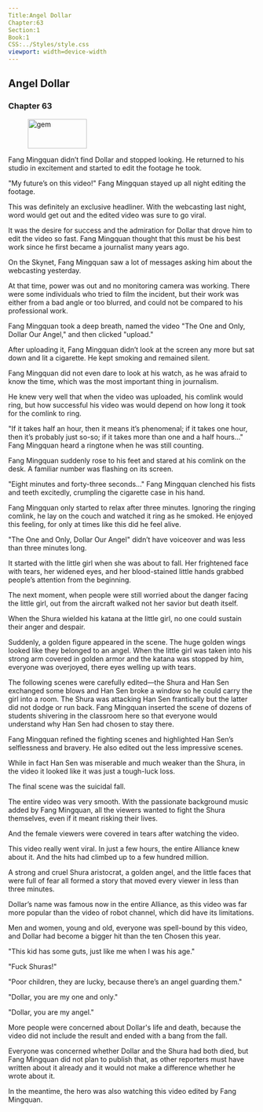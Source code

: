 ```yaml
---
Title:Angel Dollar 
Chapter:63 
Section:1 
Book:1 
CSS:../Styles/style.css 
viewport: width=device-width
---
```

  
## Angel Dollar
### Chapter 63
  
<figure>
	<img src="../Images/gem.gif" alt="gem" id="gem" width="120" height="60" />
</figure>
  

  
Fang Mingquan didn’t find Dollar and stopped looking. He returned to his studio in excitement and started to edit the footage he took.

"My future’s on this video!" Fang Mingquan stayed up all night editing the footage.

This was definitely an exclusive headliner. With the webcasting last night, word would get out and the edited video was sure to go viral.

It was the desire for success and the admiration for Dollar that drove him to edit the video so fast. Fang Mingquan thought that this must be his best work since he first became a journalist many years ago.

On the Skynet, Fang Mingquan saw a lot of messages asking him about the webcasting yesterday.

At that time, power was out and no monitoring camera was working. There were some individuals who tried to film the incident, but their work was either from a bad angle or too blurred, and could not be compared to his professional work.

Fang Mingquan took a deep breath, named the video "The One and Only, Dollar Our Angel," and then clicked "upload."

After uploading it, Fang Mingquan didn’t look at the screen any more but sat down and lit a cigarette. He kept smoking and remained silent.

Fang Mingquan did not even dare to look at his watch, as he was afraid to know the time, which was the most important thing in journalism.

He knew very well that when the video was uploaded, his comlink would ring, but how successful his video was would depend on how long it took for the comlink to ring.

"If it takes half an hour, then it means it’s phenomenal; if it takes one hour, then it’s probably just so-so; if it takes more than one and a half hours..." Fang Mingquan heard a ringtone when he was still counting.

Fang Mingquan suddenly rose to his feet and stared at his comlink on the desk. A familiar number was flashing on its screen.

"Eight minutes and forty-three seconds..." Fang Mingquan clenched his fists and teeth excitedly, crumpling the cigarette case in his hand.

Fang Mingquan only started to relax after three minutes. Ignoring the ringing comlink, he lay on the couch and watched it ring as he smoked. He enjoyed this feeling, for only at times like this did he feel alive.

"The One and Only, Dollar Our Angel" didn’t have voiceover and was less than three minutes long.

It started with the little girl when she was about to fall. Her frightened face with tears, her widened eyes, and her blood-stained little hands grabbed people’s attention from the beginning.

The next moment, when people were still worried about the danger facing the little girl, out from the aircraft walked not her savior but death itself.

When the Shura wielded his katana at the little girl, no one could sustain their anger and despair.

Suddenly, a golden figure appeared in the scene. The huge golden wings looked like they belonged to an angel. When the little girl was taken into his strong arm covered in golden armor and the katana was stopped by him, everyone was overjoyed, there eyes welling up with tears.

The following scenes were carefully edited—the Shura and Han Sen exchanged some blows and Han Sen broke a window so he could carry the girl into a room. The Shura was attacking Han Sen frantically but the latter did not dodge or run back. Fang Mingquan inserted the scene of dozens of students shivering in the classroom here so that everyone would understand why Han Sen had chosen to stay there.

Fang Mingquan refined the fighting scenes and highlighted Han Sen’s selflessness and bravery. He also edited out the less impressive scenes.

While in fact Han Sen was miserable and much weaker than the Shura, in the video it looked like it was just a tough-luck loss.

The final scene was the suicidal fall.

The entire video was very smooth. With the passionate background music added by Fang Mingquan, all the viewers wanted to fight the Shura themselves, even if it meant risking their lives.

And the female viewers were covered in tears after watching the video.

This video really went viral. In just a few hours, the entire Alliance knew about it. And the hits had climbed up to a few hundred million.

A strong and cruel Shura aristocrat, a golden angel, and the little faces that were full of fear all formed a story that moved every viewer in less than three minutes.

Dollar’s name was famous now in the entire Alliance, as this video was far more popular than the video of robot channel, which did have its limitations.

Men and women, young and old, everyone was spell-bound by this video, and Dollar had become a bigger hit than the ten Chosen this year.

"This kid has some guts, just like me when I was his age."

"Fuck Shuras!"

"Poor children, they are lucky, because there’s an angel guarding them."

"Dollar, you are my one and only."

"Dollar, you are my angel."

More people were concerned about Dollar's life and death, because the video did not include the result and ended with a bang from the fall.

Everyone was concerned whether Dollar and the Shura had both died, but Fang Mingquan did not plan to publish that, as other reporters must have written about it already and it would not make a difference whether he wrote about it.

In the meantime, the hero was also watching this video edited by Fang Mingquan.